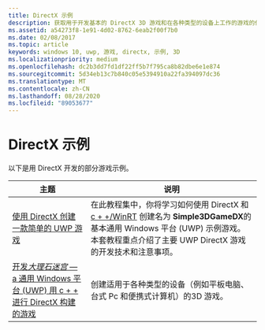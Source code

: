 ```yaml
---
title: DirectX 示例
description: 获取用于开发基本的 DirectX 3D 游戏和在各种类型的设备上工作的游戏的代码示例。
ms.assetid: a54273f8-1e91-4d02-8762-6eab2f00f7b0
ms.date: 02/08/2017
ms.topic: article
keywords: windows 10, uwp, 游戏, directx, 示例, 3D
ms.localizationpriority: medium
ms.openlocfilehash: dc2b3dd7fd1df22ff5b7f795ca8b82dbe6e1e874
ms.sourcegitcommit: 5d34eb13c7b840c05e5394910a22fa394097dc36
ms.translationtype: MT
ms.contentlocale: zh-CN
ms.lasthandoff: 08/28/2020
ms.locfileid: "89053677"
---
```

# <a name="directx-samples"></a>DirectX 示例

以下是用 DirectX 开发的部分游戏示例。

|主题|说明|
|-|-|
|[使用 DirectX 创建一款简单的 UWP 游戏](tutorial--create-your-first-uwp-directx-game.md)|在此教程集中，你将学习如何使用 DirectX 和 [c + +/WinRT](/windows/uwp/cpp-and-winrt-apis/) 创建名为 **Simple3DGameDX**的基本通用 Windows 平台 (UWP) 示例游戏。 本套教程重点介绍了主要 UWP DirectX 游戏的开发技术和注意事项。|
|[开发*大理石迷宫* &mdash; a 通用 Windows 平台 (UWP) 用 c + + 进行 DirectX 构建的游戏](developing-marble-maze-a-windows-store-game-in-cpp-and-directx.md)|创建适用于各种类型的设备（例如平板电脑、台式 Pc 和便携式计算机）的3D 游戏。|
